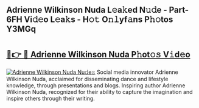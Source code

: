 ## Adrienne Wilkinson Nuda L𝚎a𝚔ed N𝚞𝚍e - Part-6FH Vi𝚍𝚎o L𝚎a𝚔s - H𝚘𝚝 O𝚗𝚕yf𝚊ns P𝚑𝚘tos Y3MGq

# <h2><a href="http://kf469l.oniu.top/?m=Adrienne+Wilkinson+Nuda">🔗👉 🔴 Adrienne Wilkinson Nuda P𝚑ot𝚘𝚜 V𝚒d𝚎o</a></h2>

[![Adrienne Wilkinson Nuda Nu𝚍e𝚜](https://i.imgur.com/0qMVB7G.gif)](http://kf469l.oniu.top/?m=Adrienne+Wilkinson+Nuda)
Social media innovator Adrienne Wilkinson Nuda, acclaimed for disseminating dance and lifestyle knowledge, through presentations and blogs. Inspiring author Adrienne Wilkinson Nuda, recognized for their ability to capture the imagination and inspire others through their writing.  
